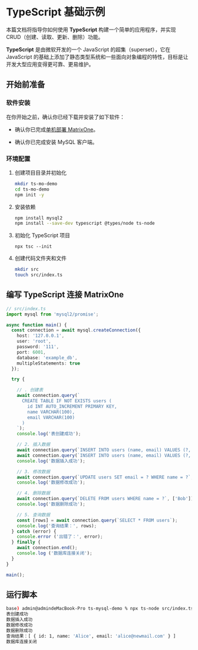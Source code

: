 # TypeScript 基础示例

本篇文档将指导你如何使用 **TypeScript** 构建一个简单的应用程序，并实现 CRUD（创建、读取、更新、删除）功能。

**TypeScript** 是由微软开发的一个 JavaScript 的超集（superset），它在 JavaScript 的基础上添加了静态类型系统和一些面向对象编程的特性，目标是让开发大型应用变得更可靠、更易维护。

## 开始前准备

### 软件安装

在你开始之前，确认你已经下载并安装了如下软件：

- 确认你已完成[单机部署 MatrixOne](../Get-Started/install-standalone-matrixone.md)。

- 确认你已完成安装 MySQL 客户端。

### 环境配置

1. 创建项目目录并初始化

    ```bash
    mkdir ts-mo-demo
    cd ts-mo-demo
    npm init -y
    ```

2. 安装依赖

    ```bash
    npm install mysql2
    npm install --save-dev typescript @types/node ts-node
    ```

3. 初始化 TypeScript 项目

    ```
    npx tsc --init
    ```

4. 创建代码文件夹和文件

    ```bash
    mkdir src
    touch src/index.ts
    ```

## 编写 TypeScript 连接 MatrixOne

```ts
// src/index.ts
import mysql from 'mysql2/promise';

async function main() {
  const connection = await mysql.createConnection({
    host: '127.0.0.1',
    user: 'root',
    password: '111',
    port: 6001,
    database: 'example_db',
    multipleStatements: true
  });

  try {

    // . 创建表
    await connection.query(`
      CREATE TABLE IF NOT EXISTS users (
        id INT AUTO_INCREMENT PRIMARY KEY,
        name VARCHAR(100),
        email VARCHAR(100)
      )
    `);
    console.log('表创建成功');

    // 2. 插入数据
    await connection.query(`INSERT INTO users (name, email) VALUES (?, ?)`, ['Alice', 'alice@example.com']);
    await connection.query(`INSERT INTO users (name, email) VALUES (?, ?)`, ['Bob', 'bob@example.com']);
    console.log('数据插入成功');

    // 3. 修改数据
    await connection.query(`UPDATE users SET email = ? WHERE name = ?`, ['alice@newmail.com', 'Alice']);
    console.log('数据修改成功');

    // 4. 删除数据
    await connection.query(`DELETE FROM users WHERE name = ?`, ['Bob']);
    console.log('数据删除成功');

    // 5. 查询数据
    const [rows] = await connection.query(`SELECT * FROM users`);
    console.log('查询结果：', rows);
  } catch (error) {
    console.error ('出错了：', error);
  } finally {
    await connection.end();
    console.log ('数据库连接关闭');
  }
}

main();

```

## 运行脚本

```bash
base) admin@admindeMacBook-Pro ts-mysql-demo % npx ts-node src/index.ts
表创建成功
数据插入成功
数据修改成功
数据删除成功
查询结果：[ { id: 1, name: 'Alice', email: 'alice@newmail.com' } ]
数据库连接关闭
```